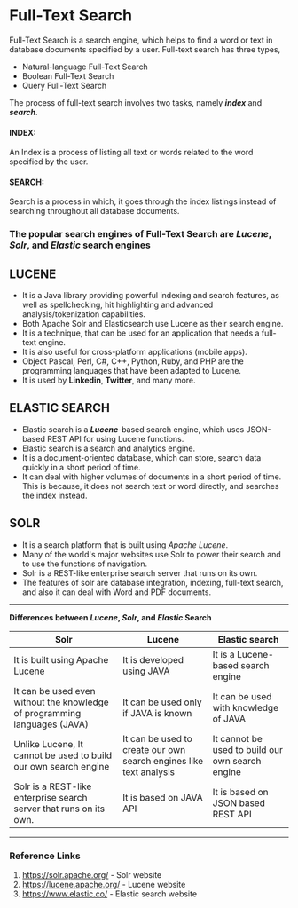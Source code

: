 # __Full-Text Search__

Full-Text Search is a search engine, which helps to find a word or text in database documents specified by a user. Full-text search has three types,

* Natural-language Full-Text Search
* Boolean Full-Text Search
* Query Full-Text Search

The process of full-text search involves two tasks, namely **_index_** and **_search_**.

#### __INDEX:__

An Index is a process of listing all text or words related to the word specified by the user.

#### __SEARCH:__

Search is a process in which, it goes through the index listings instead of searching throughout all database documents.

### The popular search engines of Full-Text Search are __*Lucene*__, __*Solr*__, and __*Elastic*__ search engines

## __LUCENE__

* It is a Java library providing powerful indexing and search features, as well as spellchecking, hit highlighting and advanced analysis/tokenization capabilities.
* Both Apache Solr and Elasticsearch use Lucene as their search engine.
* It is a technique, that can be used for an application that needs a full-text engine.
* It is also useful for cross-platform applications (mobile apps).
* Object Pascal, Perl, C#, C++, Python, Ruby, and PHP are the programming languages that have been adapted to Lucene.
* It is used by __Linkedin__, __Twitter__, and many more.

## __ELASTIC SEARCH__

* Elastic search is a __*Lucene*__-based search engine, which uses JSON-based REST API for using Lucene functions.
* Elastic search is a search and analytics engine.
* It is a document-oriented database, which can store, search data quickly in a short period of time.
* It can deal with higher volumes of documents in a short period of time. This is because, it does not search text or word directly, and searches the index instead.

## __SOLR__

* It is a search platform that is built using _Apache Lucene_.
* Many of the world's major websites use Solr to power their search and to use the functions of navigation.
* Solr is a REST-like enterprise search server that runs on its own.
* The features of solr are database integration, indexing, full-text search, and also it can deal with Word and PDF documents.

----

__Differences between _Lucene_, _Solr_, and _Elastic_ Search__

Solr | Lucene | Elastic search
---- | ------ | --------------
It is built using Apache Lucene | It is developed using JAVA | It is a Lucene-based search engine
It can be used even without the knowledge of programming languages (JAVA) |It can be used only if JAVA is known | It can be used with knowledge of JAVA
Unlike Lucene, It cannot be used to build our own search engine | It can be used to create our own search engines like text analysis | It cannot be used to build our own search engine
Solr is a REST-like enterprise search server that runs on its own. | It is based on JAVA API | It is based on JSON based REST API

----

### __Reference  Links__

1. <https://solr.apache.org/> - Solr website
2. <https://lucene.apache.org/> - Lucene website
3. <https://www.elastic.co/> - Elastic search website